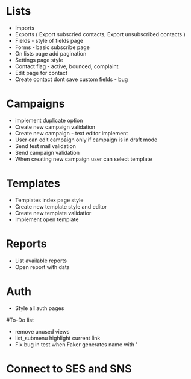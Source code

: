 # Lists
- Imports
- Exports ( Export subscried contacts, Export unsubscribed contacts )
- Fields - style of fields page
- Forms - basic subscribe page
- On lists page add pagination
- Settings page style
- Contact flag - active, bounced, complaint
- Edit page for contact
- Create contact dont save custom fields - bug

# Campaigns
- implement duplicate option
- Create new campaign validation
- Create new campaign - text editor implement
- User can edit campaign only if campaign is in draft mode
- Send test mail validation
- Send campaign validation
- When creating new campaign user can select template

# Templates
- Templates index page style
- Create new template style and editor
- Create new template validatior
- Implement open template

# Reports
- List available reports
- Open report with data

# Auth
- Style all auth pages

#To-Do list
- remove unused views
- list_submenu highlight current link
- Fix bug in test when Faker generates name with '

# Connect to SES and SNS